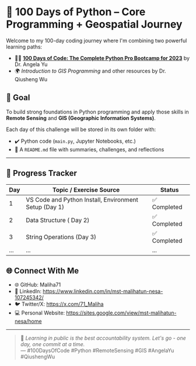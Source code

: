 # 🐍 100 Days of Python – Core Programming + Geospatial Journey

Welcome to my 100-day coding journey where I'm combining two powerful learning paths:
- 👩‍🏫 [**100 Days of Code: The Complete Python Pro Bootcamp for 2023**](https://www.udemy.com/course/100-days-of-code/) by Dr. Angela Yu  
- 🌍 *Introduction to GIS Programming* and other resources by Dr. Qiusheng Wu 

## 🎯 Goal

To build strong foundations in Python programming and apply those skills in **Remote Sensing** and **GIS (Geographic Information Systems)**.

Each day of this challenge will be stored in its own folder with:
- ✔️ Python code (`main.py`, Jupyter Notebooks, etc.)
- 📘 A `README.md` file with summaries, challenges, and reflections
---

## 📅 Progress Tracker

| Day | Topic / Exercise Source                          | Status     |
|-----|--------------------------------------------------|------------|
| 1   | VS Code and Python Install, Environment Setup (Day 1)                  | ✅ Completed |
| 2   | Data Structure ( Day 2)        | ✅ Completed  |
| 3   | String Operations (Day 3)                    | ✅ Completed  |
| ... | ...                                                      | ...        |


## 🌐 Connect With Me

- 🌐 GitHub: Maliha71
- 💼 LinkedIn: https://www.linkedin.com/in/mst-malihatun-nesa-107245342/
- 🐦 Twitter/X: https://x.com/71_Maliha
- 💻 Personal Website: https://sites.google.com/view/mst-malihatun-nesa/home

---

> 💬 *Learning in public is the best accountability system. Let's go - one day, one commit at a time.*  
> — #100DaysOfCode #Python #RemoteSensing #GIS #AngelaYu #QiushengWu
